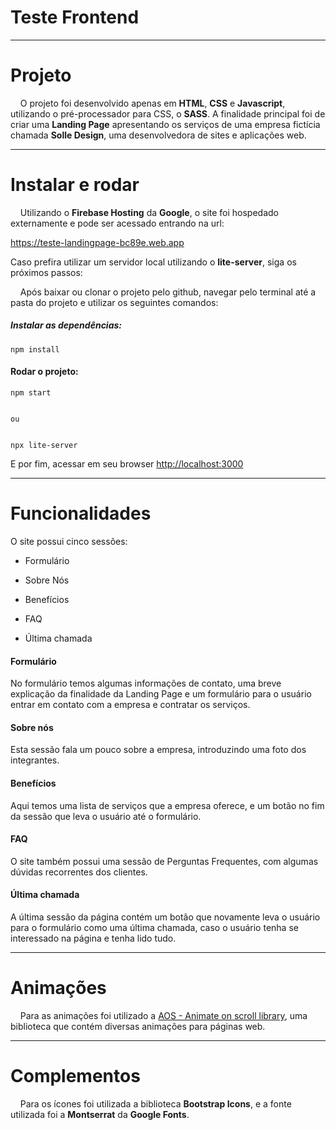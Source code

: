 # **Teste Frontend**

---

# **Projeto**

    O projeto foi desenvolvido apenas em **HTML**, **CSS** e **Javascript**, utilizando o pré-processador para CSS, o **SASS**. A finalidade principal foi de criar uma **Landing Page** apresentando os serviços de uma empresa fictícia chamada **Solle Design**, uma desenvolvedora de sites e aplicações web.

---

# **Instalar e rodar**

    Utilizando o **Firebase Hosting** da **Google**, o site foi hospedado externamente e pode ser acessado entrando na url:

<https://teste-landingpage-bc89e.web.app>

Caso prefira utilizar um servidor local utilizando o **lite-server**, siga os próximos passos:

    Após baixar ou clonar o projeto pelo github, navegar pelo terminal até a pasta do projeto e utilizar os seguintes comandos:

##### Instalar as dependências:

```
npm install
```

#### Rodar o projeto:

```
npm start


ou


npx lite-server
```

E por fim, acessar em seu browser [http://localhost:3000](http://localhost:3000)

---

# **Funcionalidades**

O site possui cinco sessões:

- Formulário

- Sobre Nós

- Benefícios

- FAQ

- Última chamada

#### Formulário

No formulário temos algumas informações de contato, uma breve explicação da finalidade da Landing Page e um formulário para o usuário entrar em contato com a empresa e contratar os serviços.

#### Sobre nós

Esta sessão fala um pouco sobre a empresa, introduzindo uma foto dos integrantes.

#### Benefícios

Aqui temos uma lista de serviços que a empresa oferece, e um botão no fim da sessão que leva o usuário até o formulário.

#### FAQ

O site também possui uma sessão de Perguntas Frequentes, com algumas dúvidas recorrentes dos clientes.

#### Última chamada

A última sessão da página contém um botão que novamente leva o usuário para o formulário como uma última chamada, caso o usuário tenha se interessado na página e tenha lido tudo.

---

# Animações

    Para as animações foi utilizado a [AOS - Animate on scroll library](https://michalsnik.github.io/aos/), uma biblioteca que contém diversas animações para páginas web.

---

# Complementos

    Para os ícones foi utilizada a biblioteca **Bootstrap Icons**, e a fonte utilizada foi a **Montserrat** da **Google Fonts**.
